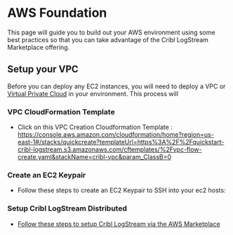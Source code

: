 # AWS Foundation
This page will guide you to build out your AWS environment using some best practices so that you can take advantage of the Cribl LogStream Marketplace offering.  

## Setup your VPC 
Before you can deploy any EC2 instances, you will need to deploy a VPC or [Virtual Private Cloud](https://docs.aws.amazon.com/vpc/latest/userguide/what-is-amazon-vpc.html) in your environment. This process will 

### VPC CloudFormation Template

- Click on this VPC Creation Cloudformation Template : https://console.aws.amazon.com/cloudformation/home?region=us-east-1#/stacks/quickcreate?templateUrl=https%3A%2F%2Fquickstart-cribl-logstream.s3.amazonaws.com/cftemplates/%2Fvpc-flow-create.yaml&stackName=cribl-vpc&param_ClassB=0

### Create an EC2 Keypair 

- Follow these steps to create an EC2 Keypair to SSH into your ec2 hosts:

### Setup Cribl LogStream Distributed

- [Follow these steps to setup Cribl LogStream via the AWS Marketplace](steps/mp/cls-mp.md)